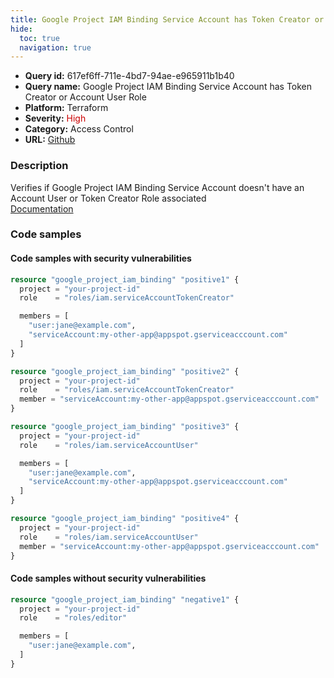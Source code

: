 ```yaml
---
title: Google Project IAM Binding Service Account has Token Creator or Account User Role
hide:
  toc: true
  navigation: true
---
```


<style>
  .highlight .hll {
    background-color: #ff171742;
  }
  .md-content {
    max-width: 1100px;
    margin: 0 auto;
  }
</style>

-   **Query id:** 617ef6ff-711e-4bd7-94ae-e965911b1b40
-   **Query name:** Google Project IAM Binding Service Account has Token Creator or Account User Role
-   **Platform:** Terraform
-   **Severity:** <span style="color:#C00">High</span>
-   **Category:** Access Control
-   **URL:** [Github](https://github.com/Checkmarx/kics/tree/master/assets/queries/terraform/gcp/google_project_iam_binding_service_account_has_token_creator_or_account_user_role)

### Description
Verifies if Google Project IAM Binding Service Account doesn't have an Account User or Token Creator Role associated<br>
[Documentation](https://registry.terraform.io/providers/hashicorp/google/latest/docs/resources/google_project_iam#google_project_iam_binding)

### Code samples
#### Code samples with security vulnerabilities
```tf title="Positive test num. 1 - tf file" hl_lines="19 29 3 13"
resource "google_project_iam_binding" "positive1" {
  project = "your-project-id"
  role    = "roles/iam.serviceAccountTokenCreator"

  members = [
    "user:jane@example.com",
    "serviceAccount:my-other-app@appspot.gserviceacccount.com"
  ]
}

resource "google_project_iam_binding" "positive2" {
  project = "your-project-id"
  role    = "roles/iam.serviceAccountTokenCreator"
  member = "serviceAccount:my-other-app@appspot.gserviceacccount.com"
}

resource "google_project_iam_binding" "positive3" {
  project = "your-project-id"
  role    = "roles/iam.serviceAccountUser"

  members = [
    "user:jane@example.com",
    "serviceAccount:my-other-app@appspot.gserviceacccount.com"
  ]
}

resource "google_project_iam_binding" "positive4" {
  project = "your-project-id"
  role    = "roles/iam.serviceAccountUser"
  member = "serviceAccount:my-other-app@appspot.gserviceacccount.com"
}
```


#### Code samples without security vulnerabilities
```tf title="Negative test num. 1 - tf file"
resource "google_project_iam_binding" "negative1" {
  project = "your-project-id"
  role    = "roles/editor"

  members = [
    "user:jane@example.com",
  ]
}
```
